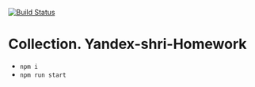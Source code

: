 [![Build Status](https://travis-ci.org/ikononov94/collection.svg?branch=master)](https://travis-ci.org/ikononov94/collection)

# Collection. Yandex-shri-Homework

* `npm i`
* `npm run start`

